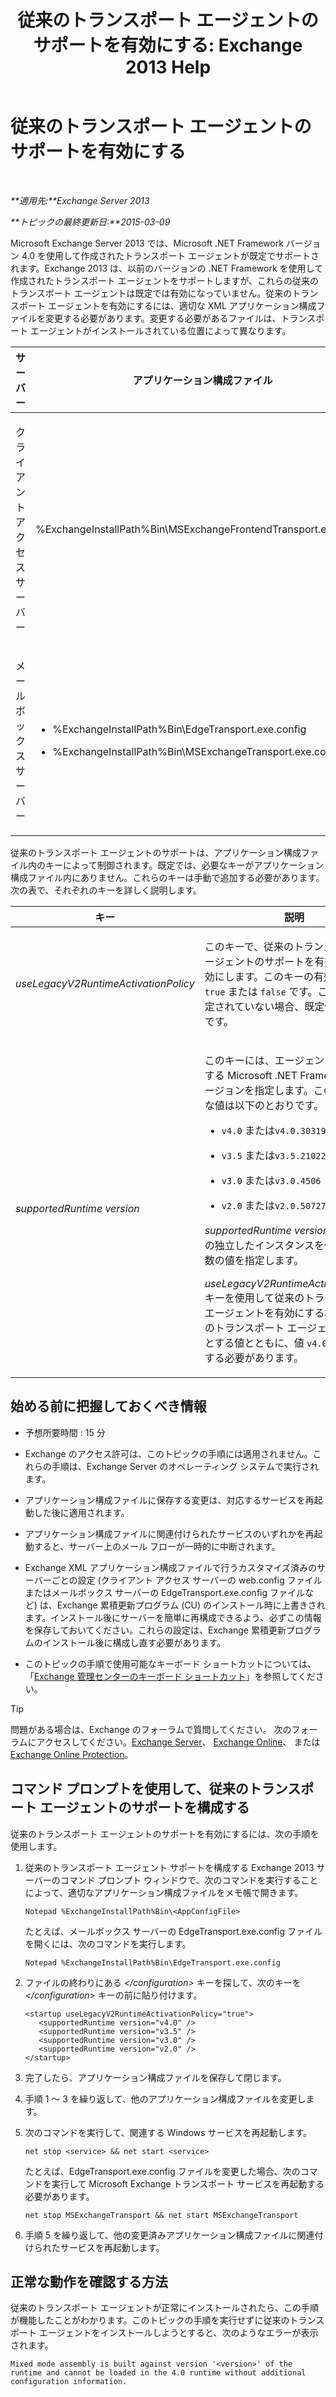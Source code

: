 ﻿---
title: '従来のトランスポート エージェントのサポートを有効にする: Exchange 2013 Help'
TOCTitle: 従来のトランスポート エージェントのサポートを有効にする
ms:assetid: 00617e87-7199-406e-b4a3-94378f657f1f
ms:mtpsurl: https://technet.microsoft.com/ja-jp/library/JJ591524(v=EXCHG.150)
ms:contentKeyID: 49115877
ms.date: 04/24/2018
mtps_version: v=EXCHG.150
ms.translationtype: HT
---

# 従来のトランスポート エージェントのサポートを有効にする

 

_**適用先:**Exchange Server 2013_

_**トピックの最終更新日:**2015-03-09_

Microsoft Exchange Server 2013 では、Microsoft .NET Framework バージョン 4.0 を使用して作成されたトランスポート エージェントが既定でサポートされます。Exchange 2013 は、以前のバージョンの .NET Framework を使用して作成されたトランスポート エージェントをサポートしますが、これらの従来のトランスポート エージェントは既定では有効になっていません。従来のトランスポート エージェントを有効にするには、適切な XML アプリケーション構成ファイルを変更する必要があります。変更する必要があるファイルは、トランスポート エージェントがインストールされている位置によって異なります。


<table>
<colgroup>
<col style="width: 33%" />
<col style="width: 33%" />
<col style="width: 33%" />
</colgroup>
<thead>
<tr class="header">
<th>サーバー</th>
<th>アプリケーション構成ファイル</th>
<th>Microsoft Windows サービス</th>
</tr>
</thead>
<tbody>
<tr class="odd">
<td><p>クライアント アクセス サーバー</p></td>
<td><p>%ExchangeInstallPath%Bin\MSExchangeFrontendTransport.exe.config</p></td>
<td><p>Microsoft Exchange フロント エンド トランスポート (MSExchangeFrontendTransport)</p></td>
</tr>
<tr class="even">
<td><p>メールボックス サーバー</p></td>
<td><ul>
<li><p>%ExchangeInstallPath%Bin\EdgeTransport.exe.config</p></li>
<li><p>%ExchangeInstallPath%Bin\MSExchangeTransport.exe.config</p></li>
</ul></td>
<td><p>Microsoft Exchange トランスポート (MSExchangeTransport)</p></td>
</tr>
</tbody>
</table>


従来のトランスポート エージェントのサポートは、アプリケーション構成ファイル内のキーによって制御されます。既定では、必要なキーがアプリケーション構成ファイル内にありません。これらのキーは手動で追加する必要があります。次の表で、それぞれのキーを詳しく説明します。


<table>
<colgroup>
<col style="width: 50%" />
<col style="width: 50%" />
</colgroup>
<thead>
<tr class="header">
<th>キー</th>
<th>説明</th>
</tr>
</thead>
<tbody>
<tr class="odd">
<td><p><em>useLegacyV2RuntimeActivationPolicy</em></p></td>
<td><p>このキーで、従来のトランスポート エージェントのサポートを有効または無効にします。このキーの有効な値は、<code>true</code> または <code>false</code> です。このキーが指定されていない場合、既定値は <code>false</code> です。</p></td>
</tr>
<tr class="even">
<td><p><em>supportedRuntime version</em></p></td>
<td><p>このキーには、エージェントが必要とする Microsoft .NET Framework のバージョンを指定します。このキーで有効な値は以下のとおりです。</p>
<ul>
<li><p><code>v4.0</code> または<code>v4.0.30319</code></p></li>
<li><p><code>v3.5</code> または<code>v3.5.21022</code></p></li>
<li><p><code>v3.0</code> または<code>v3.0.4506</code></p></li>
<li><p><code>v2.0</code> または<code>v2.0.50727</code></p></li>
</ul>
<p><em>supportedRuntime version</em> キーの複数の独立したインスタンスを使用して、複数の値を指定します。</p>
<p><em>useLegacyV2RuntimeActivationPolicy</em> キーを使用して従来のトランスポート エージェントを有効にする場合、従来のトランスポート エージェントが必要とする値とともに、値 <code>v4.0</code> を常に指定する必要があります。</p></td>
</tr>
</tbody>
</table>


## 始める前に把握しておくべき情報

  - 予想所要時間 : 15 分

  - Exchange のアクセス許可は、このトピックの手順には適用されません。これらの手順は、Exchange Server のオペレーティング システムで実行されます。

  - アプリケーション構成ファイルに保存する変更は、対応するサービスを再起動した後に適用されます。

  - アプリケーション構成ファイルに関連付けられたサービスのいずれかを再起動すると、サーバー上のメール フローが一時的に中断されます。

  - Exchange XML アプリケーション構成ファイルで行うカスタマイズ済みのサーバーごとの設定 (クライアント アクセス サーバーの web.config ファイルまたはメールボックス サーバーの EdgeTransport.exe.config ファイルなど) は、Exchange 累積更新プログラム (CU) のインストール時に上書きされます。インストール後にサーバーを簡単に再構成できるよう、必ずこの情報を保存しておいてください。これらの設定は、Exchange 累積更新プログラムのインストール後に構成し直す必要があります。

  - このトピックの手順で使用可能なキーボード ショートカットについては、「[Exchange 管理センターのキーボード ショートカット](keyboard-shortcuts-in-the-exchange-admin-center-exchange-online-protection-help.md)」を参照してください。


> [!TIP]
> 問題がある場合は、Exchange のフォーラムで質問してください。 次のフォーラムにアクセスしてください。<A href="https://go.microsoft.com/fwlink/p/?linkid=60612">Exchange Server</A>、 <A href="https://go.microsoft.com/fwlink/p/?linkid=267542">Exchange Online</A>、 または <A href="https://go.microsoft.com/fwlink/p/?linkid=285351">Exchange Online Protection</A>。



## コマンド プロンプトを使用して、従来のトランスポート エージェントのサポートを構成する

従来のトランスポート エージェントのサポートを有効にするには、次の手順を使用します。

1.  従来のトランスポート エージェント サポートを構成する Exchange 2013 サーバーのコマンド プロンプト ウィンドウで、次のコマンドを実行することによって、適切なアプリケーション構成ファイルをメモ帳で開きます。
    
        Notepad %ExchangeInstallPath%Bin\<AppConfigFile>
    
    たとえば、メールボックス サーバーの EdgeTransport.exe.config ファイルを開くには、次のコマンドを実行します。
    
        Notepad %ExchangeInstallPath%Bin\EdgeTransport.exe.config

2.  ファイルの終わりにある *\</configuration\>* キーを探して、次のキーを *\</configuration\>* キーの前に貼り付けます。
    
        <startup useLegacyV2RuntimeActivationPolicy="true">
           <supportedRuntime version="v4.0" />
           <supportedRuntime version="v3.5" />
           <supportedRuntime version="v3.0" />
           <supportedRuntime version="v2.0" />
        </startup>

3.  完了したら、アプリケーション構成ファイルを保存して閉じます。

4.  手順 1 ～ 3 を繰り返して、他のアプリケーション構成ファイルを変更します。

5.  次のコマンドを実行して、関連する Windows サービスを再起動します。
    
        net stop <service> && net start <service>
    
    たとえば、EdgeTransport.exe.config ファイルを変更した場合、次のコマンドを実行して Microsoft Exchange トランスポート サービスを再起動する必要があります。
    
        net stop MSExchangeTransport && net start MSExchangeTransport

6.  手順 5 を繰り返して、他の変更済みアプリケーション構成ファイルに関連付けられたサービスを再起動します。

## 正常な動作を確認する方法

従来のトランスポート エージェントが正常にインストールされたら、この手順が機能したことがわかります。このトピックの手順を実行せずに従来のトランスポート エージェントをインストールしようとすると、次のようなエラーが表示されます。

    Mixed mode assembly is built against version '<version>' of the runtime and cannot be loaded in the 4.0 runtime without additional configuration information.

